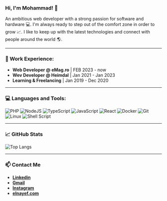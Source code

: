 ### Hi, I'm Mohammad! 👋

An ambitious web developer with a strong passion for software and hardware 💻. I'm always ready to step out of the comfort zone in order to grow 📈. I like to keep up with the latest technologies and connect with people around the world 🌎.

---

### 💼 Work Experience: 

 - **Web Developer @ eMag.ro** | FEB 2023 - now
 - **Wev Developer @ Heimdal** | Jan 2021 - Jan 2023
 - **Learning & Freelancing** | Jan 2019 - Dec 2020 

---
### 💻 Languages and Tools:

![PHP](https://img.shields.io/badge/php-%23777BB4.svg?style=for-the-badge&logo=php&logoColor=white)
![NodeJS](https://img.shields.io/badge/node.js-6DA55F?style=for-the-badge&logo=node.js&logoColor=white)
![TypeScript](https://img.shields.io/badge/typescript-%23007ACC.svg?style=for-the-badge&logo=typescript&logoColor=white)
![JavaScript](https://img.shields.io/badge/javascript-%23323330.svg?style=for-the-badge&logo=javascript&logoColor=%23F7DF1E)
![React](https://img.shields.io/badge/react-%2320232a.svg?style=for-the-badge&logo=react&logoColor=%2361DAFB)
![Docker](https://img.shields.io/badge/docker-%230db7ed.svg?style=for-the-badge&logo=docker&logoColor=white)
![Git](https://img.shields.io/badge/git-%23F05033.svg?style=for-the-badge&logo=git&logoColor=white)
![Linux](https://img.shields.io/badge/Linux-FCC624?style=for-the-badge&logo=linux&logoColor=black)
![Shell Script](https://img.shields.io/badge/shell_script-%23121011.svg?style=for-the-badge&logo=gnu-bash&logoColor=white)


---

### 📈 GitHub Stats
![Top Langs](https://github-readme-stats.vercel.app/api/top-langs/?username=mohammadelnayef&layout=compact&theme=dark&hide_border=true)

---

### 📫 Contact Me

- **[Linkedin](https://www.linkedin.com/in/mohammad-elnayef/)**
- **<a href="mailto:mohammadelnayef@gmail.com">Gmail<a>**
- **[Instagram](https://www.instagram.com/mohammad_eln/)**
- **[elnayef.com](https://elnayef.com)**
